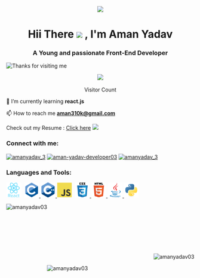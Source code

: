 
<div id="header" align="center">
  <img src="https://media.giphy.com/media/M9gbBd9nbDrOTu1Mqx/giphy.gif" width="100"/>
</div>
<h1 align="center">Hii There <img src="https://media.giphy.com/media/hvRJCLFzcasrR4ia7z/giphy.gif" width="30px"/>
, I'm Aman Yadav</h1>
<h3 align="center">A Young and passionate Front-End Developer</h3>

<img height="150" alt="Thanks for visiting me" width="100%" src="https://raw.githubusercontent.com/BrunnerLivio/brunnerlivio/master/images/marquee.svg" style="max-width: 100%;">

<p align="center">
  
  <img src="https://profile-counter.glitch.me/amanyadav03/count.svg" />

</p>
<p align="center">Visitor Count</p>

 🌱 I’m currently learning **react.js**

 📫 How to reach me **aman310k@gmail.com**
 <p>Check out my Resume : <a href="https://drive.google.com/file/d/1BN7xuSPXLgydqPMAms5yxvidQjWCDixD/view?usp=drivesdk">Click here</a> <img src="https://media.tenor.com/_Tc06zqJ9nIAAAAi/look-arrow.gif" height="10px"/></p>

<h3 align="left">Connect with me:</h3>
<p align="left">
<a href="https://twitter.com/amanyadav_3" target="blank"><img align="center" src="https://raw.githubusercontent.com/rahuldkjain/github-profile-readme-generator/master/src/images/icons/Social/twitter.svg" alt="amanyadav_3" height="30" width="40" /></a>
<a href="https://www.linkedin.com/in/aman-yadav-developer03/" target="blank"><img align="center" src="https://raw.githubusercontent.com/rahuldkjain/github-profile-readme-generator/master/src/images/icons/Social/linked-in-alt.svg" alt="aman-yadav-developer03" height="30" width="40" /></a>
<a href="https://instagram.com/amanyadav_3" target="blank"><img align="center" src="https://raw.githubusercontent.com/rahuldkjain/github-profile-readme-generator/master/src/images/icons/Social/instagram.svg" alt="amanyadav_3" height="30" width="40" /></a>
</p>

<h3 align="left">Languages and Tools:</h3>
<p align="left"> <img src="https://github.com/devicons/devicon/blob/master/icons/react/react-original-wordmark.svg" title="React" alt="React" width="40" height="40"/>&nbsp;
  <a href="https://www.cprogramming.com/" target="_blank" rel="noreferrer"> <img src="https://raw.githubusercontent.com/devicons/devicon/master/icons/c/c-original.svg" alt="c" width="40" height="40"/> </a> <a href="https://www.w3schools.com/cpp/" target="_blank" rel="noreferrer"> <img src="https://raw.githubusercontent.com/devicons/devicon/master/icons/cplusplus/cplusplus-original.svg" alt="cplusplus" width="40" height="40"/> </a><img src="https://github.com/devicons/devicon/blob/master/icons/javascript/javascript-original.svg" title="JavaScript" alt="JavaScript" width="40" height="40"/>&nbsp;
   <a href="https://www.w3schools.com/css/" target="_blank" rel="noreferrer"> <img src="https://raw.githubusercontent.com/devicons/devicon/master/icons/css3/css3-original-wordmark.svg" alt="css3" width="40" height="40"/> </a><a href="https://www.w3.org/html/" target="_blank" rel="noreferrer"> <img src="https://raw.githubusercontent.com/devicons/devicon/master/icons/html5/html5-original-wordmark.svg" alt="html5" width="40" height="40"/> </a> <a href="https://www.java.com" target="_blank" rel="noreferrer"> <img src="https://raw.githubusercontent.com/devicons/devicon/master/icons/java/java-original.svg" alt="java" width="40" height="40"/> </a></a> <a href="https://www.python.org" target="_blank" rel="noreferrer"> <img src="https://raw.githubusercontent.com/devicons/devicon/master/icons/python/python-original.svg" alt="python" width="40" height="40"/> </a> </p>

<p><img align="left" src="https://github-readme-stats-sigma-five.vercel.app/api/top-langs?username=amanyadav03&show_icons=true&locale=en&layout=compact" alt="amanyadav03" height=180px /></p>
<br><br><br><br><br><br><br>
<p>&nbsp;<img align="right" src="https://github-readme-stats-sigma-five.vercel.app/api?username=amanyadav03&show_icons=true&locale=en" alt="amanyadav03" /></p>

<p><img align="left" src="https://github-readme-streak-stats.herokuapp.com/?user=amanyadav03&" alt="amanyadav03" /></p>
